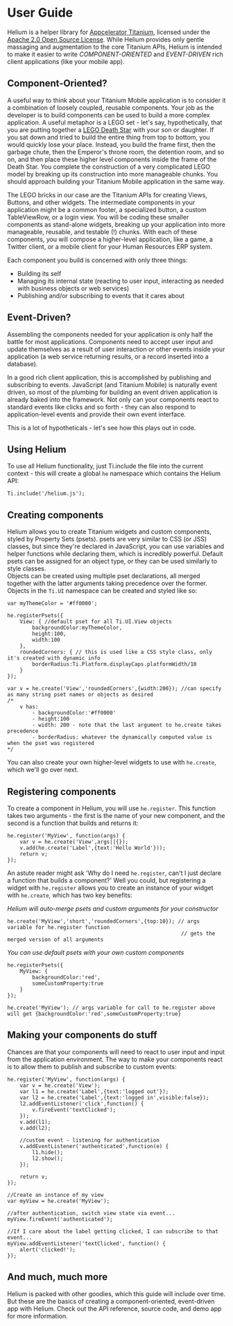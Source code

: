 # User Guide

Helium is a helper library for [Appcelerator Titanium](http://www.appcelerator.com), licensed under the
[Apache 2.0 Open Source License](http://www.apache.org/licenses/LICENSE-2.0.html).  While Helium provides
only gentle massaging and augmentation to the core Titanium APIs, Helium is intended to make it easier to
write *COMPONENT-ORIENTED* and *EVENT-DRIVEN* rich client applications (like your mobile app).

## Component-Oriented?

A useful way to think about your Titanium Mobile application is to consider it a combination of loosely coupled,
reusable components.  Your job as the developer is to build components can be used to build a more complex 
application.  A useful metaphor is a LEGO set - let's say, hypothetically, that you are putting together a 
[LEGO Death Star](http://shop.lego.com/ByTheme/Product.aspx?p=10188&cn=416&d=322) with your son or daughter.
If you sat down and tried to build the entire thing from top to bottom, you would quickly lose your place.  Instead,
you build the frame first, then the garbage chute, then the Emperor's throne room, the detention room, and so on, 
and then place these higher level components inside the frame of the Death Star.  You complete the construction of 
a very complicated LEGO model by breaking up its construction into more manageable chunks.  You should approach building 
your Titanium Mobile application in the same way.

The LEGO bricks in our case are the Titanium APIs for creating Views, Buttons, and other widgets.  The intermediate
components in your application might be a common footer, a specialized button, a custom TableViewRow, or a login view.
You will be coding these smaller components as stand-alone widgets, breaking up your application into more manageable,
reusable, and testable (!) chunks.  With each of these components, you will compose a higher-level application,
like a game, a Twitter client, or a mobile client for your Human Resources ERP system.

Each component you build is concerned with only three things:

* Building its self
* Managing its internal state (reacting to user input, interacting as needed with business objects or web services)
* Publishing and/or subscribing to events that it cares about

## Event-Driven?

Assembling the components needed for your application is only half the battle for most applications.
Components need to accept user input and update themselves as a result of user interaction or other events
inside your application (a web service returning results, or a record inserted into a database).

In a good rich client application, this is accomplished by publishing and subscribing to events.  JavaScript
(and Titanium Mobile) is naturally event driven, so most of the plumbing for building an event driven application
is already baked into the framework.  Not only can your components react to standard events like clicks and
so forth - they can also respond to application-level events and provide their own event interface.

This is a lot of hypotheticals - let's see how this plays out in code.

## Using Helium

To use all Helium functionality, just Ti.include the file into the current context - this will create a global
`he` namespace which contains the Helium API:

	Ti.include('/helium.js');

## Creating components

Helium allows you to create Titanium widgets and custom components, styled by Property Sets (psets).  psets are very similar
to CSS (or JSS) classes, but since they're declared in JavaScript, you can use variables and helper functions while declaring them,
which is incredibly powerful.  Default psets can be assigned for an object type, or they can be used similarly to style classes.  
Objects can be created using multiple pset declarations, all merged together with the latter arguments taking precedence 
over the former.  Objects in the `Ti.UI` namespace can be created and styled like so:

	var myThemeColor = '#ff0000';
	
	he.registerPsets({
		View: { //default pset for all Ti.UI.View objects
			backgroundColor:myThemeColor,
			height:100,
			width:100
		},
		roundedCorners: { // this is used like a CSS style class, only it's created with dynamic info
			borderRadius:Ti.Platform.displayCaps.platformWidth/10
		}
	});
	
	var v = he.create('View','roundedCorners',{width:200}); //can specify as many string pset names or objects as desired
	/*
		v has:
			- backgroundColor:'#ff0000'
			- height:100
			- width: 200 - note that the last argument to he.create takes precedence
			- borderRadius: whatever the dynamically computed value is when the pset was registered
	*/
	
You can also create your own higher-level widgets to use with `he.create`, which we'll go over next.

## Registering components

To create a component in Helium, you will use `he.register`.  This function takes two arguments - the first
is the name of your new component, and the second is a function that builds and returns it:
	
	he.register('MyView', function(args) {
		var v = he.create('View',args||{});
		v.add(he.create('Label',{text:'Hello World'}));
		return v;
	});

An astute reader might ask 'Why do I need `he.register`, can't I just declare a function that builds a component?'
Well you could, but registering a widget with `he.register` allows you to create an instance of your
widget with `he.create`, which has two key benefits:

*Helium will auto-merge psets and custom arguments for your constructor*

	he.create('MyView','short','roundedCorners',{top:10}); // args variable for he.register function 
															// gets the merged version of all arguments
	
*You can use default psets with your own custom components*

	he.registerPsets({
		MyView: {
			backgroundColor:'red',
			someCustomProperty:true
		}
	});
	
	he.create('MyView'); // args variable for call to he.register above will get {backgroundColor:'red',someCustomProperty:true}
	
## Making your components do stuff

Chances are that your components will need to react to user input and input from the application environment.  The way to
make your components react is to allow them to publish and subscribe to custom events:

	he.register('MyView', function(args) {
		var v = he.create('View');
		var l1 = he.create('Label',{text:'logged out'});
		var l2 = he.create('Label',{text:'logged in',visible:false});
		l2.addEventListener('click',function() {
			v.fireEvent('textClicked');
		});
		v.add(l1);
		v.add(l2);
		
		//custom event - listening for authentication
		v.addEventListener('authenticated',function(e) {
			l1.hide();
			l2.show();
		});
		
		return v;
	});
	
	//Create an instance of my view
	var myView = he.create('MyView');
	
	//after authentication, switch view state via event...
	myView.fireEvent('authenticated');
	
	//If I care about the label getting clicked, I can subscribe to that event...
	myView.addEventListener('textClicked', function() {
		alert('clicked!');
	});

## And much, much more

Helium is packed with other goodies, which this guide will include over time.  But these are the basics of creating a component-oriented,
event-driven app with Helium.  Check out the API reference, source code, and demo app for more information.

